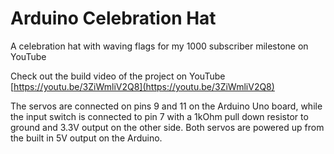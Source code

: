 # Arduino Celebration Hat
A celebration hat with waving flags for my 1000 subscriber milestone on  YouTube

Check out the build video of the project on YouTube
[https://youtu.be/3ZiWmliV2Q8](https://youtu.be/3ZiWmliV2Q8)

The servos are connected on pins 9 and 11 on the Arduino Uno board, while the input switch is connected to pin 7 with a 1kOhm pull down resistor to ground and 3.3V output on the other side. Both servos are powered up from the built in 5V output on the Arduino. 

